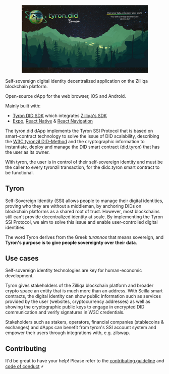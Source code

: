 <div align="center">
<img src="./assets/images/welcomeImage.jpg" alt="tyron.did" title="tyron.did-logo" width="400"/>
</div>

Self-sovereign digital identity decentralized application on the Zilliqa blockchain platform.

Open-source dApp for the web browser, iOS and Android.

Mainly built with:
- [Tyron DID SDK](https://github.com/pungtas/tyronzil-sdk) which integrates [Zilliqa's SDK](https://github.com/Zilliqa/Zilliqa-JavaScript-Library)
- [Expo](https://duckduckgo.com/?q=expo%20react%20native+site:expo.io&t=canonical), [React Native](https://reactnative.dev/) & [React Navigation](https://reactnavigation.org/)

The tyron.did dApp implements the Tyron SSI Protocol that is based on smart-contract technology to solve the issue of DID scalability, describing the [W3C tyronzil DID-Method](https://www.tyronzil.com) and the cryptographic information to instantiate, deploy and manage the DID smart contract ([did.tyron](https://www.tyronzil.com/smart-contracts/didc/)) that has the user as its owner. 

With tyron, the user is in control of their self-sovereign identity and must be the caller to every tyronzil transaction, for the didc.tyron smart contract to be functional.

## Tyron

Self-Sovereign Identity (SSI) allows people to manage their digital identities, proving who they are without a middleman, by anchoring DIDs on blockchain platforms as a shared root of trust. However, most blockchains still can't provide decentralized identity at scale. By implementing the Tyron SSI Protocol, we aim to solve this issue and enable user-controlled digital identities.

The word Tyron derives from the Greek *turannos* that means sovereign, and **Tyron's purpose is to give people sovereignty over their data**.

## Use cases

Self-sovereign identity technologies are key for human-economic development.

Tyron gives stakeholders of the Zilliqa blockchain platform and broader crypto space an entity that is much more than an address. With Scilla smart contracts, the digital identity can show public information such as services provided by the user (websites, cryptocurrency addresses) as well as showing the cryptographic public keys to engage in encrypted DID communication and verify signatures in W3C credentials.

Stakeholders such as stakers, operators, financial companies (stablecoins & exchanges) and dApps can benefit from tyron's SSI account system and empower their users through integrations with, e.g. zilswap.

## Contributing

It'd be great to have your help! Please refer to the [contributing guideline](./CONTRIBUTING.md) and [code of conduct](./CODE_OF_CONDUCT.md) :zap:
